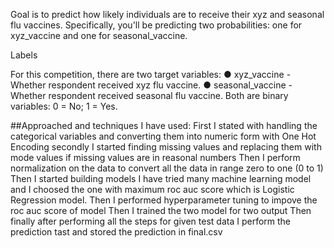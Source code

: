 Goal is to predict how likely individuals are to receive their xyz and seasonal flu
vaccines. Specifically, you'll be predicting two probabilities: one for xyz_vaccine and
one for seasonal_vaccine.

Labels

For this competition, there are two target variables:
● xyz_vaccine - Whether respondent received xyz flu vaccine.
● seasonal_vaccine - Whether respondent received seasonal flu vaccine.
Both are binary variables: 0 = No; 1 = Yes.

##Approached and techniques I have used: 
First I stated with handling the categorical variables and converting them into numeric form with One Hot Encoding 
secondly I started finding missing values and replacing them with mode values if missing values are in reasonal numbers 
Then I perform normalization on the data to convert all the data in range zero to one (0 to 1) 
Then I started building models I have tried many machine learning model and I choosed the one with maximum  roc auc score which is Logistic Regression model.
Then I performed hyperparameter tuning to impove the roc auc score of model 
Then I trained the two model for two output 
Then finally after performing all the steps for given test data I perform the prediction tast and stored the prediction in final.csv

